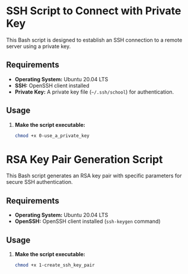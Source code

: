 # SSH Script to Connect with Private Key

This Bash script is designed to establish an SSH connection to a remote server using a private key.

## Requirements

* **Operating System:** Ubuntu 20.04 LTS
* **SSH:** OpenSSH client installed
* **Private Key:** A private key file (`~/.ssh/school`) for authentication.

## Usage

1. **Make the script executable:**

   ```bash
   chmod +x 0-use_a_private_key

# RSA Key Pair Generation Script

This Bash script generates an RSA key pair with specific parameters for secure SSH authentication.

## Requirements

* **Operating System:** Ubuntu 20.04 LTS
* **OpenSSH:** OpenSSH client installed (`ssh-keygen` command)

## Usage

1. **Make the script executable:**

   ```bash
   chmod +x 1-create_ssh_key_pair
